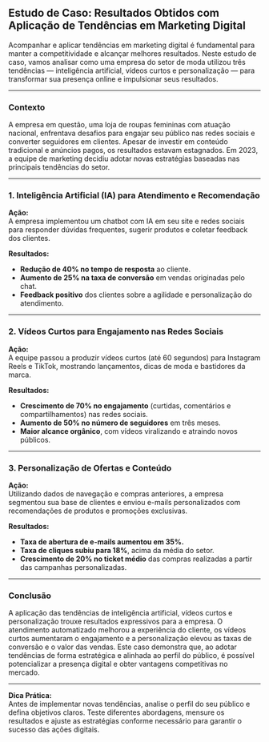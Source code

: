 
## Estudo de Caso: Resultados Obtidos com Aplicação de Tendências em Marketing Digital

Acompanhar e aplicar tendências em marketing digital é fundamental para manter a competitividade e alcançar melhores resultados. Neste estudo de caso, vamos analisar como uma empresa do setor de moda utilizou três tendências — inteligência artificial, vídeos curtos e personalização — para transformar sua presença online e impulsionar seus resultados.

---

### Contexto

A empresa em questão, uma loja de roupas femininas com atuação nacional, enfrentava desafios para engajar seu público nas redes sociais e converter seguidores em clientes. Apesar de investir em conteúdo tradicional e anúncios pagos, os resultados estavam estagnados. Em 2023, a equipe de marketing decidiu adotar novas estratégias baseadas nas principais tendências do setor.

---

### 1. Inteligência Artificial (IA) para Atendimento e Recomendação

**Ação:**  
A empresa implementou um chatbot com IA em seu site e redes sociais para responder dúvidas frequentes, sugerir produtos e coletar feedback dos clientes.

**Resultados:**  
- **Redução de 40% no tempo de resposta** ao cliente.
- **Aumento de 25% na taxa de conversão** em vendas originadas pelo chat.
- **Feedback positivo** dos clientes sobre a agilidade e personalização do atendimento.

---

### 2. Vídeos Curtos para Engajamento nas Redes Sociais

**Ação:**  
A equipe passou a produzir vídeos curtos (até 60 segundos) para Instagram Reels e TikTok, mostrando lançamentos, dicas de moda e bastidores da marca.

**Resultados:**  
- **Crescimento de 70% no engajamento** (curtidas, comentários e compartilhamentos) nas redes sociais.
- **Aumento de 50% no número de seguidores** em três meses.
- **Maior alcance orgânico**, com vídeos viralizando e atraindo novos públicos.

---

### 3. Personalização de Ofertas e Conteúdo

**Ação:**  
Utilizando dados de navegação e compras anteriores, a empresa segmentou sua base de clientes e enviou e-mails personalizados com recomendações de produtos e promoções exclusivas.

**Resultados:**  
- **Taxa de abertura de e-mails aumentou em 35%.**
- **Taxa de cliques subiu para 18%**, acima da média do setor.
- **Crescimento de 20% no ticket médio** das compras realizadas a partir das campanhas personalizadas.

---

### Conclusão

A aplicação das tendências de inteligência artificial, vídeos curtos e personalização trouxe resultados expressivos para a empresa. O atendimento automatizado melhorou a experiência do cliente, os vídeos curtos aumentaram o engajamento e a personalização elevou as taxas de conversão e o valor das vendas. Este caso demonstra que, ao adotar tendências de forma estratégica e alinhada ao perfil do público, é possível potencializar a presença digital e obter vantagens competitivas no mercado.

---

**Dica Prática:**  
Antes de implementar novas tendências, analise o perfil do seu público e defina objetivos claros. Teste diferentes abordagens, mensure os resultados e ajuste as estratégias conforme necessário para garantir o sucesso das ações digitais.
```
